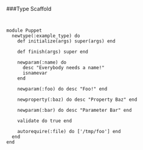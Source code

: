 ###Type Scaffold

<pre><code data-trim class="ruby">

module Puppet
  newtype(:example_type) do
    def initialize(args) super(args) end

    def finish(args) super end

    newparam(:name) do
      desc "Everybody needs a name!"
      isnamevar
    end

    newparam(:foo) do desc "Foo!" end

    newproperty(:baz) do desc "Property Baz" end

    newparam(:bar) do desc "Parameter Bar" end

    validate do true end

    autorequire(:file) do ['/tmp/foo'] end
  end
end

</code></pre>

